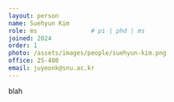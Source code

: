 ```yaml
---
layout: person
name: Suehyun Kim
role: ms               # pi | phd | ms
joined: 2024
order: 1
photo: /assets/images/people/suehyun-kim.png
office: 25-408
email: juyeonk@snu.ac.kr
---
```


blah